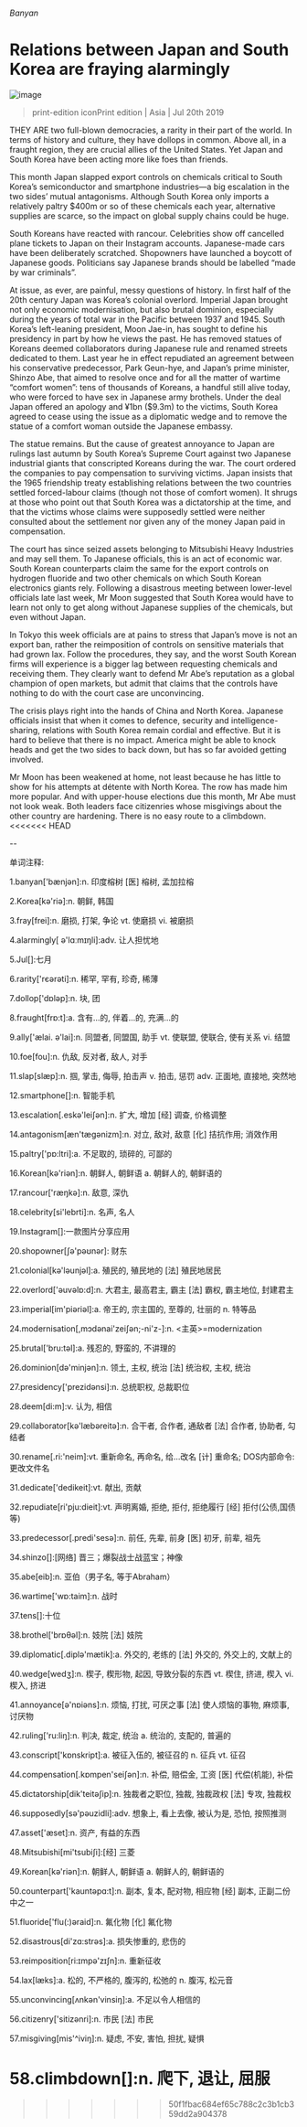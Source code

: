 ###### Banyan
# Relations between Japan and South Korea are fraying alarmingly 
![image](images/20190720_ASD000_0.jpg) 
> print-edition iconPrint edition | Asia | Jul 20th 2019 
THEY ARE two full-blown democracies, a rarity in their part of the world. In terms of history and culture, they have dollops in common. Above all, in a fraught region, they are crucial allies of the United States. Yet Japan and South Korea have been acting more like foes than friends. 
This month Japan slapped export controls on chemicals critical to South Korea’s semiconductor and smartphone industries—a big escalation in the two sides’ mutual antagonisms. Although South Korea only imports a relatively paltry $400m or so of these chemicals each year, alternative supplies are scarce, so the impact on global supply chains could be huge. 
South Koreans have reacted with rancour. Celebrities show off cancelled plane tickets to Japan on their Instagram accounts. Japanese-made cars have been deliberately scratched. Shopowners have launched a boycott of Japanese goods. Politicians say Japanese brands should be labelled “made by war criminals”. 
At issue, as ever, are painful, messy questions of history. In first half of the 20th century Japan was Korea’s colonial overlord. Imperial Japan brought not only economic modernisation, but also brutal dominion, especially during the years of total war in the Pacific between 1937 and 1945. South Korea’s left-leaning president, Moon Jae-in, has sought to define his presidency in part by how he views the past. He has removed statues of Koreans deemed collaborators during Japanese rule and renamed streets dedicated to them. Last year he in effect repudiated an agreement between his conservative predecessor, Park Geun-hye, and Japan’s prime minister, Shinzo Abe, that aimed to resolve once and for all the matter of wartime “comfort women”: tens of thousands of Koreans, a handful still alive today, who were forced to have sex in Japanese army brothels. Under the deal Japan offered an apology and ¥1bn ($9.3m) to the victims, South Korea agreed to cease using the issue as a diplomatic wedge and to remove the statue of a comfort woman outside the Japanese embassy. 
The statue remains. But the cause of greatest annoyance to Japan are rulings last autumn by South Korea’s Supreme Court against two Japanese industrial giants that conscripted Koreans during the war. The court ordered the companies to pay compensation to surviving victims. Japan insists that the 1965 friendship treaty establishing relations between the two countries settled forced-labour claims (though not those of comfort women). It shrugs at those who point out that South Korea was a dictatorship at the time, and that the victims whose claims were supposedly settled were neither consulted about the settlement nor given any of the money Japan paid in compensation. 
The court has since seized assets belonging to Mitsubishi Heavy Industries and may sell them. To Japanese officials, this is an act of economic war. South Korean counterparts claim the same for the export controls on hydrogen fluoride and two other chemicals on which South Korean electronics giants rely. Following a disastrous meeting between lower-level officials late last week, Mr Moon suggested that South Korea would have to learn not only to get along without Japanese supplies of the chemicals, but even without Japan. 
In Tokyo this week officials are at pains to stress that Japan’s move is not an export ban, rather the reimposition of controls on sensitive materials that had grown lax. Follow the procedures, they say, and the worst South Korean firms will experience is a bigger lag between requesting chemicals and receiving them. They clearly want to defend Mr Abe’s reputation as a global champion of open markets, but admit that claims that the controls have nothing to do with the court case are unconvincing. 
The crisis plays right into the hands of China and North Korea. Japanese officials insist that when it comes to defence, security and intelligence-sharing, relations with South Korea remain cordial and effective. But it is hard to believe that there is no impact. America might be able to knock heads and get the two sides to back down, but has so far avoided getting involved. 
Mr Moon has been weakened at home, not least because he has little to show for his attempts at détente with North Korea. The row has made him more popular. And with upper-house elections due this month, Mr Abe must not look weak. Both leaders face citizenries whose misgivings about the other country are hardening. There is no easy route to a climbdown. 
<<<<<<< HEAD
-- 
 单词注释:
1.banyan['bænjәn]:n. 印度榕树 [医] 榕树, 孟加拉榕 
2.Korea[kә'riә]:n. 朝鲜, 韩国 
3.fray[frei]:n. 磨损, 打架, 争论 vt. 使磨损 vi. 被磨损 
4.alarmingly[ ə'lɑːmɪŋli]:adv. 让人担忧地 
5.Jul[]:七月 
6.rarity['rєәrәti]:n. 稀罕, 罕有, 珍奇, 稀薄 
7.dollop['dɒlәp]:n. 块, 团 
8.fraught[frɒ:t]:a. 含有...的, 伴着...的, 充满...的 
9.ally['ælai. ә'lai]:n. 同盟者, 同盟国, 助手 vt. 使联盟, 使联合, 使有关系 vi. 结盟 
10.foe[fou]:n. 仇敌, 反对者, 敌人, 对手 
11.slap[slæp]:n. 掴, 掌击, 侮辱, 拍击声 v. 拍击, 惩罚 adv. 正面地, 直接地, 突然地 
12.smartphone[]:n. 智能手机 
13.escalation[.eskә'leiʃәn]:n. 扩大, 增加 [经] 调查, 价格调整 
14.antagonism[æn'tægәnizm]:n. 对立, 敌对, 敌意 [化] 拮抗作用; 消效作用 
15.paltry['pɒ:ltri]:a. 不足取的, 琐碎的, 可鄙的 
16.Korean[kә'riәn]:n. 朝鲜人, 朝鲜语 a. 朝鲜人的, 朝鲜语的 
17.rancour['ræŋkә]:n. 敌意, 深仇 
18.celebrity[si'lebrti]:n. 名声, 名人 
19.Instagram[]:一款图片分享应用 
20.shopowner[ʃə'pəʊnər]: 财东 
21.colonial[kә'lәunjәl]:a. 殖民的, 殖民地的 [法] 殖民地居民 
22.overlord['әuvәlɒ:d]:n. 大君主, 最高君主, 霸主 [法] 霸权, 霸主地位, 封建君主 
23.imperial[im'piәriәl]:a. 帝王的, 宗主国的, 至尊的, 壮丽的 n. 特等品 
24.modernisation[,mɔdәnai'zeiʃәn;-ni'z-]:n. <主英>=modernization 
25.brutal['bru:tәl]:a. 残忍的, 野蛮的, 不讲理的 
26.dominion[dә'minjәn]:n. 领土, 主权, 统治 [法] 统治权, 主权, 统治 
27.presidency['prezidәnsi]:n. 总统职权, 总裁职位 
28.deem[di:m]:v. 认为, 相信 
29.collaborator[kә'læbәreitә]:n. 合干者, 合作者, 通敌者 [法] 合作者, 协助者, 勾结者 
30.rename[.ri:'neim]:vt. 重新命名, 再命名, 给...改名 [计] 重命名; DOS内部命令:更改文件名 
31.dedicate['dedikeit]:vt. 献出, 贡献 
32.repudiate[ri'pju:dieit]:vt. 声明离婚, 拒绝, 拒付, 拒绝履行 [经] 拒付(公债,国债等) 
33.predecessor[.predi'sesә]:n. 前任, 先辈, 前身 [医] 初牙, 前辈, 祖先 
34.shinzo[]:[网络] 晋三；爆裂战士战蓝宝；神像 
35.abe[eib]:n. 亚伯（男子名, 等于Abraham） 
36.wartime['wɒ:taim]:n. 战时 
37.tens[]:十位 
38.brothel['brɒθәl]:n. 妓院 [法] 妓院 
39.diplomatic[.diplә'mætik]:a. 外交的, 老练的 [法] 外交的, 外交上的, 文献上的 
40.wedge[wedʒ]:n. 楔子, 楔形物, 起因, 导致分裂的东西 vt. 楔住, 挤进, 楔入 vi. 楔入, 挤进 
41.annoyance[ә'nɒiәns]:n. 烦恼, 打扰, 可厌之事 [法] 使人烦恼的事物, 麻烦事, 讨厌物 
42.ruling['ru:liŋ]:n. 判决, 裁定, 统治 a. 统治的, 支配的, 普遍的 
43.conscript['kɒnskript]:a. 被征入伍的, 被征召的 n. 征兵 vt. 征召 
44.compensation[.kɒmpen'seiʃәn]:n. 补偿, 赔偿金, 工资 [医] 代偿(机能), 补偿 
45.dictatorship[dik'teitәʃip]:n. 独裁者之职位, 独裁, 独裁政权 [法] 专攻, 独裁权 
46.supposedly[sә'pәuzidli]:adv. 想象上, 看上去像, 被认为是, 恐怕, 按照推测 
47.asset['æset]:n. 资产, 有益的东西 
48.Mitsubishi[mi'tsubiʃi]:[经] 三菱 
49.Korean[kә'riәn]:n. 朝鲜人, 朝鲜语 a. 朝鲜人的, 朝鲜语的 
50.counterpart['kauntәpɑ:t]:n. 副本, 复本, 配对物, 相应物 [经] 副本, 正副二份中之一 
51.fluoride['flu(:)әraid]:n. 氟化物 [化] 氟化物 
52.disastrous[di'zɑ:strәs]:a. 损失惨重的, 悲伤的 
53.reimposition[ri:ɪmpə'zɪʃn]:n. 重新征收 
54.lax[læks]:a. 松的, 不严格的, 腹泻的, 松弛的 n. 腹泻, 松元音 
55.unconvincing[ʌnkәn'vinsiŋ]:a. 不足以令人相信的 
56.citizenry['sitizәnri]:n. 市民 [法] 市民 
57.misgiving[mis'^iviŋ]:n. 疑虑, 不安, 害怕, 担扰, 疑惧 
58.climbdown[]:n. 爬下, 退让, 屈服 
=======
>>>>>>> 50f1fbac684ef65c788c2c3b1cb359dd2a904378
